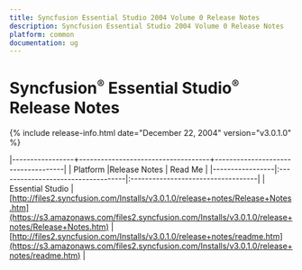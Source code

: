 ```yaml
---
title: Syncfusion Essential Studio 2004 Volume 0 Release Notes  
description: Syncfusion Essential Studio 2004 Volume 0 Release Notes  
platform: common
documentation: ug
---
```


# Syncfusion<sup style="font-size:70%">&reg;</sup>   Essential Studio<sup style="font-size:70%">&reg;</sup> Release Notes  

{% include release-info.html date="December 22, 2004"  version="v3.0.1.0" %} 

|-----------------+------------------------------------+------------------------------------|
|   Platform      |Release Notes                       | Read Me                            |
|-----------------|:-----------------------------------|:-----------------------------------|
| Essential Studio  | [http://files2.syncfusion.com/Installs/v3.0.1.0/release+notes/Release+Notes.htm](https://s3.amazonaws.com/files2.syncfusion.com/Installs/v3.0.1.0/release+notes/Release+Notes.htm) | [http://files2.syncfusion.com/Installs/v3.0.1.0/release+notes/readme.htm](https://s3.amazonaws.com/files2.syncfusion.com/Installs/v3.0.1.0/release+notes/readme.htm) |



